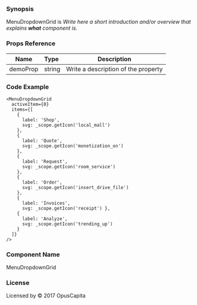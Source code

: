### Synopsis

MenuDropdownGrid is 
*Write here a short introduction and/or overview that explains **what** component is.*

### Props Reference

| Name                           | Type                    | Description                                                 |
| ------------------------------ | :---------------------- | ----------------------------------------------------------- |
| demoProp                       | string                  | Write a description of the property                         |

### Code Example

```
<MenuDropdownGrid 
  activeItem={0}
  items={[
    { 
      label: 'Shop', 
      svg: _scope.getIcon('local_mall') 
    },
    { 
      label: 'Quote', 
      svg: _scope.getIcon('monetization_on') 
    },
    {
      label: 'Request', 
      svg: _scope.getIcon('room_service') 
    },
    {
      label: 'Order', 
      svg: _scope.getIcon('insert_drive_file') 
    },
    {
      label: 'Invoices', 
      svg: _scope.getIcon('receipt') },
    { 
      label: 'Analyze', 
      svg: _scope.getIcon('trending_up') 
    }
  ]}
/>
```

### Component Name

MenuDropdownGrid

### License

Licensed by © 2017 OpusCapita

